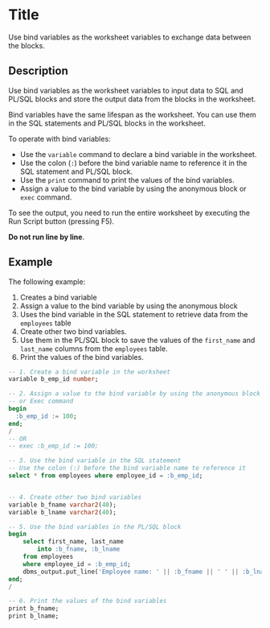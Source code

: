 # Title 

Use bind variables as the worksheet variables to exchange data between the blocks.

## Description

Use bind variables as the worksheet variables to input data to SQL and PL/SQL blocks and store the output data from the blocks in the worksheet.

Bind variables have the same lifespan as the worksheet. You can use them in the SQL statements and PL/SQL blocks in the worksheet.

To operate with bind variables: 
- Use the `variable` command to declare a bind variable in the worksheet. 
- Use the colon (`:`) before the bind variable name to reference it in the SQL statement and PL/SQL block.
- Use the `print` command to print the values of the bind variables.
- Assign a value to the bind variable by using the anonymous block or `exec` command.

To see the output, you need to run the entire worksheet by executing the Run Script button (pressing F5).

**Do not run line by line**.

## Example 

The following example:
1. Creates a bind variable
2. Assign a value to the bind variable by using the anonymous block
3. Uses the bind variable in the SQL statement to retrieve data from the `employees` table
4. Create other two bind variables. 
5. Use them in the PL/SQL block to save the values of the `first_name` and `last_name` columns from the `employees` table.
6. Print the values of the bind variables.

```sql
-- 1. Create a bind variable in the worksheet
variable b_emp_id number;

-- 2. Assign a value to the bind variable by using the anonymous block
-- or Exec command
begin
  :b_emp_id := 100;
end;
/
-- OR 
-- exec :b_emp_id := 100;

-- 3. Use the bind variable in the SQL statement
-- Use the colon (:) before the bind variable name to reference it
select * from employees where employee_id = :b_emp_id;


-- 4. Create other two bind variables
variable b_fname varchar2(40);
variable b_lname varchar2(40);

-- 5. Use the bind variables in the PL/SQL block
begin
    select first_name, last_name 
        into :b_fname, :b_lname
    from employees
    where employee_id = :b_emp_id;
    dbms_output.put_line('Employee name: ' || :b_fname || ' ' || :b_lname);
end;
/

-- 6. Print the values of the bind variables
print b_fname;
print b_lname;
```
